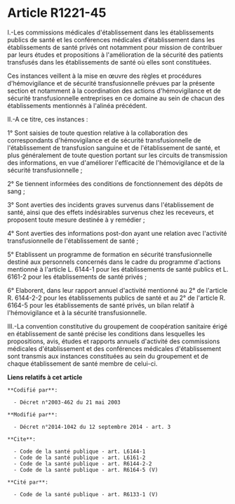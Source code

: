 # Article R1221-45

I.-Les commissions médicales d'établissement dans les établissements publics de santé et les conférences médicales
d'établissement dans les établissements de santé privés ont notamment pour mission de contribuer par leurs études et
propositions à l'amélioration de la sécurité des patients transfusés dans les établissements de santé où elles sont
constituées. 

Ces instances veillent à la mise en œuvre des règles et procédures d'hémovigilance et de sécurité transfusionnelle prévues
par la présente section et notamment à la coordination des actions d'hémovigilance et de sécurité transfusionnelle
entreprises en ce domaine au sein de chacun des établissements mentionnés à l'alinéa précédent. 

II.-A ce titre, ces instances : 

1° Sont saisies de toute question relative à la collaboration des correspondants d'hémovigilance et de sécurité
transfusionnelle de l'établissement de transfusion sanguine et de l'établissement de santé, et plus généralement de toute
question portant sur les circuits de transmission des informations, en vue d'améliorer l'efficacité de l'hémovigilance et de
la sécurité transfusionnelle ; 

2° Se tiennent informées des conditions de fonctionnement des dépôts de sang ; 

3° Sont averties des incidents graves survenus dans l'établissement de santé, ainsi que des effets indésirables survenus chez
les receveurs, et proposent toute mesure destinée à y remédier ; 

4° Sont averties des informations post-don ayant une relation avec l'activité transfusionnelle de l'établissement de santé ; 

5° Etablissent un programme de formation en sécurité transfusionnelle destiné aux personnels concernés dans le cadre du
programme d'actions mentionné à l'article L. 6144-1 pour les établissements de santé publics et L. 6161-2 pour les
établissements de santé privés ; 

6° Elaborent, dans leur rapport annuel d'activité mentionné au 2° de l'article R. 6144-2-2 pour les établissements publics de
santé et au 2° de l'article R. 6164-5 pour les établissements de santé privés, un bilan relatif à l'hémovigilance et à la
sécurité transfusionnelle. 

III.-La convention constitutive du groupement de coopération sanitaire érigé en établissement de santé précise les conditions
dans lesquelles les propositions, avis, études et rapports annuels d'activité des commissions médicales d'établissement et
des conférences médicales d'établissement sont transmis aux instances constituées au sein du groupement et de chaque
établissement de santé membre de celui-ci.

**Liens relatifs à cet article**

	**Codifié par**:

	  - Décret n°2003-462 du 21 mai 2003

	**Modifié par**:

	  - Décret n°2014-1042 du 12 septembre 2014 - art. 3

	**Cite**:

	  - Code de la santé publique - art. L6144-1
	  - Code de la santé publique - art. L6161-2
	  - Code de la santé publique - art. R6144-2-2
	  - Code de la santé publique - art. R6164-5 (V)

	**Cité par**:

	  - Code de la santé publique - art. R6133-1 (V)
